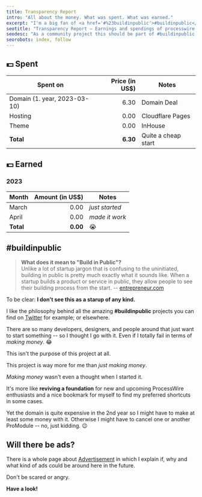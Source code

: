 ```yaml
---
title: Transparency Report
intro: "All about the money. What was spent. What was earned."
excerpt: "I'm a big fan of <a href='#%23buildinpublic'>#buildinpublic</a>, and since this is a community project, I want to be totally transparent about what's going on here, including the money and monetization aspects. So, I'll be keeping this page updated with all the details on how much money was spent and earned, even when there was no money made at all."
seotitle: "Transparency Report – Earnings and spendings of processwire.recipes"
seodesc: "As a community project this should be part of #buildinpublic with transparency as a key principle. Earning with donations, sponsors, affiliate marketing, and other sources."
seorobots: index, follow
---
```


## 💵 Spent

| Spent on                     | Price (in US$) | Notes               |
| ---------------------------- | -------------: | ------------------- |
| Domain (1. year, 2023-03-10) |           6.30 | Domain Deal         |
| Hosting                      |           0.00 | Cloudflare Pages    |
| Theme                        |           0.00 | InHouse             |
| **Total**                    |       **6.30** | Quite a cheap start |

## 💵 Earned

### 2023

| Month     | Amount (in US$) | Notes          |
| --------- | --------------: | -------------- |
| March     |            0.00 | _just started_ |
| April     |            0.00 | _made it work_ |
| **Total** |        **0.00** | 😭             |

## #buildinpublic

> **What does it mean to "Build in Public"?**<br />Unlike a lot of startup jargon that is confusing to the uninitiated, building in public is pretty much exactly what it sounds like. When a startup builds a product or service in public, they allow people to see their building process from the start.
> -- [entrepreneur.com](https://www.entrepreneur.com/science-technology/building-in-public-how-tech-companies-master/359180)

To be clear:
**I don't see this as a starup of any kind.**

I like the philosophy behind all the amazing **#buildinpublic** projects you can find on [Twitter](https://twitter.com/search?q=%23buildinpublic) for example; or elsewhere.

There are so many developers, designers, and people around that just want to start something -- so I thought I go with it. Even if I totally fail in terms of _making money_. 😂

This isn't the purpose of this project at all.

This project is way more for me than _just making money_.

_Making money_ wasn't even a thought when I started it.

It's more like **reviving a foundation** for new and upcoming ProcessWire enthusiasts and a nice bookmark for myself to find my preferred shortcuts in some cases.

Yet the domain is quite expensive in the 2nd year so I might have to make at least some money with it. Otherwise I might have to cancel one or another ProModule -- no, just kidding. 😉

## Will there be ads?

There is a whole page about [Advertisement](/advertisement/) in which I explain if, why and what kind of ads could be around here in the future.

Don't be scared or angry.

**Have a look!**
